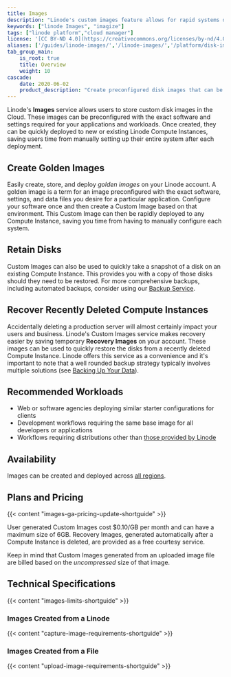 ```yaml
---
title: Images
description: "Linode's custom images feature allows for rapid systems deployment of preconfigured disks to new or existing Compute Instances of all types. "
keywords: ["linode Images", "imagize"]
tags: ["linode platform","cloud manager"]
license: '[CC BY-ND 4.0](https://creativecommons.org/licenses/by-nd/4.0)'
aliases: ['/guides/linode-images/','/linode-images/','/platform/disk-images/linode-images/','/platform/disk-images/linode-images-classic-manager/','/platform/linode-images/','/platform/disk-images/linode-images-new-manager/']
tab_group_main:
    is_root: true
    title: Overview
    weight: 10
cascade:
    date: 2020-06-02
    product_description: "Create preconfigured disk images that can be rapidly deployed to new or existing Compute Instances."
---
```


Linode's **Images** service allows users to store custom disk images in the Cloud. These images can be preconfigured with the exact software and settings required for your applications and workloads. Once created, they can be quickly deployed to new or existing Linode Compute Instances, saving users time from manually setting up their entire system after each deployment.

## Create Golden Images

Easily create, store, and deploy *golden images* on your Linode account. A golden image is a term for an image preconfigured with the exact software, settings, and data files you desire for a particular application. Configure your software once and then create a Custom Image based on that environment. This Custom Image can then be rapidly deployed to any Compute Instance, saving you time from having to manually configure each system.

## Retain Disks

Custom Images can also be used to quickly take a snapshot of a disk on an existing Compute Instance. This provides you with a copy of those disks should they need to be restored. For more comprehensive backups, including automated backups, consider using our [Backup Service](/docs/products/storage/backups/).

## Recover Recently Deleted Compute Instances

Accidentally deleting a production server will almost certainly impact your users and business. Linode's Custom Images service makes recovery easier by saving temporary **Recovery Images** on your account. These images can be used to quickly restore the disks from a recently deleted Compute Instance. Linode offers this service as a convenience and it's important to note that a well rounded backup strategy typically involves multiple solutions (see [Backing Up Your Data](/docs/guides/backing-up-your-data/)).

## Recommended Workloads

- Web or software agencies deploying similar starter configurations for clients
- Development workflows requiring the same base image for all developers or applications
- Workflows requiring distributions other than [those provided by Linode](/docs/guides/choosing-a-distribution/)

## Availability

Images can be created and deployed across [all regions](https://www.linode.com/global-infrastructure/).

## Plans and Pricing

{{< content "images-ga-pricing-update-shortguide" >}}

User generated Custom Images cost $0.10/GB per month and can have a maximum size of 6GB. Recovery Images, generated automatically after a Compute Instance is deleted, are provided as a free courtesy service.

Keep in mind that Custom Images generated from an uploaded image file are billed based on the _uncompressed_ size of that image.

## Technical Specifications

{{< content "images-limits-shortguide" >}}

### Images Created from a Linode

{{< content "capture-image-requirements-shortguide" >}}

### Images Created from a File

{{< content "upload-image-requirements-shortguide" >}}